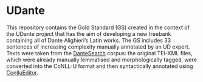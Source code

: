 # UDante
This repository contains the Gold Standard (GS) created in the context of the UDante project that has the aim of developing a new treebank  containing  all  of  Dante  Alighieri’s Latin works. 
The GS includes 33 sentences of increasing complexity manually annotated by an UD expert. Texts were taken from the [DanteSearch](https://dantesearch.dantenetwork.it) corpus: the original TEI-XML files, which were already manually lemmatised and morphologically tagged, were converted into the CoNLL-U format and then syntactically annotated using [ConlluEditor](https://github.com/Orange-OpenSource/conllueditor).  
